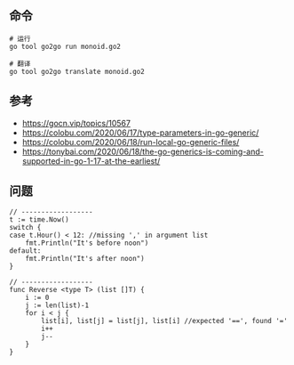 ﻿
## 命令

```
# 运行
go tool go2go run monoid.go2

# 翻译
go tool go2go translate monoid.go2
```

## 参考
- https://gocn.vip/topics/10567
- https://colobu.com/2020/06/17/type-parameters-in-go-generic/
- https://colobu.com/2020/06/18/run-local-go-generic-files/
- https://tonybai.com/2020/06/18/the-go-generics-is-coming-and-supported-in-go-1-17-at-the-earliest/

## 问题

```
// ------------------
t := time.Now()
switch {
case t.Hour() < 12: //missing ',' in argument list
    fmt.Println("It's before noon")
default:
    fmt.Println("It's after noon")
}

// ------------------
func Reverse <type T> (list []T) {
	i := 0
	j := len(list)-1
	for i < j {
		list[i], list[j] = list[j], list[i] //expected '==', found '='
		i++
		j--
	}
}

```

